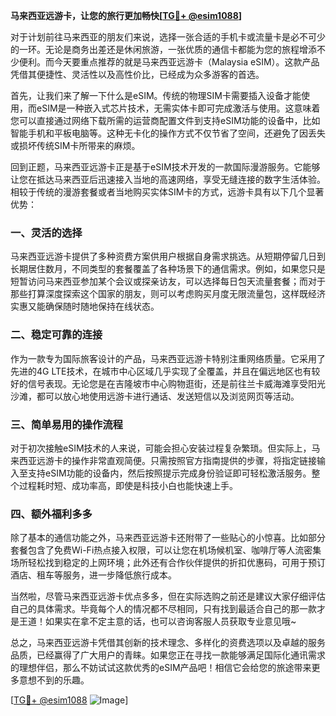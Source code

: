 **马来西亚远游卡，让您的旅行更加畅快[[TG💪+ @esim1088](https://t.me/s/esim1088)]**

对于计划前往马来西亚的朋友们来说，选择一张合适的手机卡或流量卡是必不可少的一环。无论是商务出差还是休闲旅游，一张优质的通信卡都能为您的旅程增添不少便利。而今天要重点推荐的就是马来西亚远游卡（Malaysia eSIM）。这款产品凭借其便捷性、灵活性以及高性价比，已经成为众多游客的首选。

首先，让我们来了解一下什么是eSIM。传统的物理SIM卡需要插入设备才能使用，而eSIM是一种嵌入式芯片技术，无需实体卡即可完成激活与使用。这意味着您可以直接通过网络下载所需的运营商配置文件到支持eSIM功能的设备中，比如智能手机和平板电脑等。这种无卡化的操作方式不仅节省了空间，还避免了因丢失或损坏传统SIM卡所带来的麻烦。

回到正题，马来西亚远游卡正是基于eSIM技术开发的一款国际漫游服务。它能够让您在抵达马来西亚后迅速接入当地的高速网络，享受无缝连接的数字生活体验。相较于传统的漫游套餐或者当地购买实体SIM卡的方式，远游卡具有以下几个显著优势：

### 一、灵活的选择

马来西亚远游卡提供了多种资费方案供用户根据自身需求挑选。从短期停留几日到长期居住数月，不同类型的套餐覆盖了各种场景下的通信需求。例如，如果您只是短暂访问马来西亚参加某个会议或探亲访友，可以选择每日包天流量套餐；而对于那些打算深度探索这个国家的朋友，则可以考虑购买月度无限流量包，这样既经济实惠又能确保随时随地保持在线状态。

### 二、稳定可靠的连接

作为一款专为国际旅客设计的产品，马来西亚远游卡特别注重网络质量。它采用了先进的4G LTE技术，在城市中心区域几乎实现了全覆盖，并且在偏远地区也有较好的信号表现。无论您是在吉隆坡市中心购物逛街，还是前往兰卡威海滩享受阳光沙滩，都可以放心地使用远游卡进行通话、发送短信以及浏览网页等活动。

### 三、简单易用的操作流程

对于初次接触eSIM技术的人来说，可能会担心安装过程复杂繁琐。但实际上，马来西亚远游卡的操作非常直观简便。只需按照官方指南提供的步骤，将指定链接输入至支持eSIM功能的设备内，然后按照提示完成身份验证即可轻松激活服务。整个过程耗时短、成功率高，即使是科技小白也能快速上手。

### 四、额外福利多多

除了基本的通信功能之外，马来西亚远游卡还附带了一些贴心的小惊喜。比如部分套餐包含了免费Wi-Fi热点接入权限，可以让您在机场候机室、咖啡厅等人流密集场所轻松找到稳定的上网环境；此外还有合作伙伴提供的折扣优惠码，可用于预订酒店、租车等服务，进一步降低旅行成本。

当然啦，尽管马来西亚远游卡优点多多，但在实际选购之前还是建议大家仔细评估自己的具体需求。毕竟每个人的情况都不尽相同，只有找到最适合自己的那一款才是王道！如果实在拿不定主意的话，也可以咨询客服人员获取专业意见哦~

总之，马来西亚远游卡凭借其创新的技术理念、多样化的资费选项以及卓越的服务品质，已经赢得了广大用户的青睐。如果您正在寻找一款能够满足国际化通讯需求的理想伴侣，那么不妨试试这款优秀的eSIM产品吧！相信它会给您的旅途带来更多意想不到的乐趣。

[[TG💪+ @esim1088](https://t.me/s/esim1088) ![Image](https://i.postimg.cc/4NQfJmqS/Snipaste-2025-05-13-00-14-12.png)]